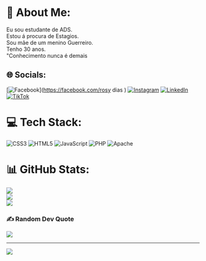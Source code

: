 # 💫 About Me:
Eu sou estudante de ADS.<br>Estou á procura de Estagios.<br>Sou mãe de um menino Guerreiro.<br>Tenho  30 anos.<br>"Conhecimento nunca é demais


## 🌐 Socials:
[![Facebook](https://img.shields.io/badge/Facebook-%231877F2.svg?logo=Facebook&logoColor=white)](https://facebook.com/rosy dias ) [![Instagram](https://img.shields.io/badge/Instagram-%23E4405F.svg?logo=Instagram&logoColor=white)](https://instagram.com/rosydias94) [![LinkedIn](https://img.shields.io/badge/LinkedIn-%230077B5.svg?logo=linkedin&logoColor=white)](https://linkedin.com/in/Rozilainedias) [![TikTok](https://img.shields.io/badge/TikTok-%23000000.svg?logo=TikTok&logoColor=white)](https://tiktok.com/@@rosydias11) 

# 💻 Tech Stack:
![CSS3](https://img.shields.io/badge/css3-%231572B6.svg?style=flat&logo=css3&logoColor=white) ![HTML5](https://img.shields.io/badge/html5-%23E34F26.svg?style=flat&logo=html5&logoColor=white) ![JavaScript](https://img.shields.io/badge/javascript-%23323330.svg?style=flat&logo=javascript&logoColor=%23F7DF1E) ![PHP](https://img.shields.io/badge/php-%23777BB4.svg?style=flat&logo=php&logoColor=white) ![Apache](https://img.shields.io/badge/apache-%23D42029.svg?style=flat&logo=apache&logoColor=white)
# 📊 GitHub Stats:
![](https://github-readme-stats.vercel.app/api?username=Rdevdias&theme=default&hide_border=false&include_all_commits=false&count_private=false)<br/>
![](https://github-readme-streak-stats.herokuapp.com/?user=Rdevdias&theme=default&hide_border=false)<br/>
![](https://github-readme-stats.vercel.app/api/top-langs/?username=Rdevdias&theme=default&hide_border=false&include_all_commits=false&count_private=false&layout=compact)

### ✍️ Random Dev Quote
![](https://quotes-github-readme.vercel.app/api?type=horizontal&theme=radical)

---
[![](https://visitcount.itsvg.in/api?id=Rdevdias&icon=0&color=0)](https://visitcount.itsvg.in)

<!-- Proudly created with GPRM ( https://gprm.itsvg.in ) -->